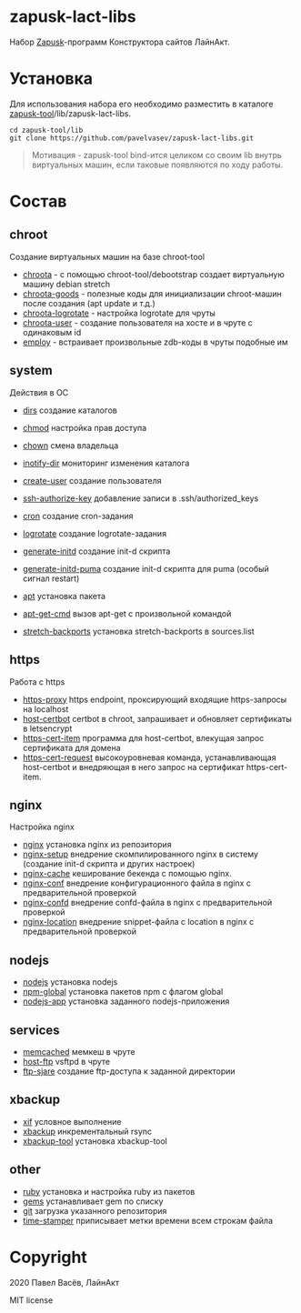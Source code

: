 # zapusk-lact-libs

Набор [Zapusk](https://github.com/pavelvasev/zapusk)-программ Конструктора сайтов ЛайнАкт.

# Установка

Для использования набора его необходимо разместить в каталоге
 [zapusk-tool](https://github.com/pavelvasev/zapusk-tool)/lib/zapusk-lact-libs.
 
```
cd zapusk-tool/lib
git clone https://github.com/pavelvasev/zapusk-lact-libs.git
```

> Мотивация - zapusk-tool bind-ится целиком со своим lib внутрь виртуальных машин, 
если таковые появляются по ходу работы.

# Состав

## chroot
Создание виртуальных машин на базе chroot-tool

* [chroota](chroota.zdb) - с помощью chroot-tool/debootstrap создает виртуальную машину debian stretch
* [chroota-goods](chroota-goods.zdb) - полезные коды для инициализации chroot-машин после создания (apt update и т.д.)
* [chroota-logrotate](chroota-logrotate.zdb) - настройка logrotate для чруты
* [chroota-user](chroota-user.zdb) - создание пользователя на хосте и в чруте с одинаковым id
* [employ](employ.zdb) - встраивает произвольные zdb-коды в чруты подобные им

## system
Действия в ОС

 * [dirs](dirs.zdb) создание каталогов
 * [chmod](chmod.zdb) настройка прав доступа
 * [chown](chown.zdb) смена владельца
 * [inotify-dir](inotify-dir.zdb) мониторинг изменения каталога
 
 * [create-user](create-user.zdb) создание пользователя
 * [ssh-authorize-key](ssh-authorize-key.zdb) добавление записи в .ssh/authorized_keys
 
 * [cron](cron.zdb) создание cron-задания
 * [logrotate](logrotate.zdb) создание logrotate-задания
 * [generate-initd](generate-initd.zdb) создание init-d скрипта
 * [generate-initd-puma](generate-initd-puma.zdb) создание init-d скрипта для puma (особый сигнал restart) 
 
 * [apt](apt.zdb) установка пакета
 * [apt-get-cmd](apt-get-cmd.zdb) вызов apt-get с произвольной командой
 * [stretch-backports](stretch-backports.zdb) установка stretch-backports в sources.list

## https
Работа с https
 * [https-proxy](https-proxy.zdb) https endpoint, проксирующий входящие https-запросы на localhost
 * [host-certbot](https-proxy.zdb) certbot в chroot, запрашивает и обновляет сертификаты в letsencrypt
 * [https-cert-item](https-cert-item.zdb) программа для host-certbot, влекущая запрос сертификата для домена
 * [https-cert-request](https-cert-request.zdb) высокоуровневая команда, устанавливающая host-certbot 
 и внедряющая в него запрос на сертификат https-cert-item.

## nginx
Настройка nginx

 * [nginx](nginx.zdb) установка nginx из репозитория
 * [nginx-setup](nginx-setup.zdb) внедрение скомпилированного nginx в систему (создание init-d скрипта и других настроек)
 * [nginx-cache](nginx-cache.zdb) кеширование бекенда с помощью nginx.
 * [nginx-conf](nginx-conf.zdb) внедрение конфигурационного файла в nginx с предварительной проверкой
 * [nginx-confd](nginx-confd.zdb) внедрение confd-файла в nginx с предварительной проверкой
 * [nginx-location](nginx-location.zdb) внедрение snippet-файла с location в nginx с предварительной проверкой

## nodejs

 * [nodejs](nodejs.zdb) установка nodejs
 * [npm-global](npm-global.zdb) установка пакетов npm с флагом global
 * [nodejs-app](nodejs-app.zdb) установка заданного nodejs-приложения

## services
 * [memcached](memcached.zdb) мемкеш в чруте
 * [host-ftp](host-ftp.zdb) vsftpd в чруте
 * [ftp-sjare](ftp-share.zdb) создание ftp-доступа к заданной директории

## xbackup
 * [xif](xif.zdb) условное выполнение 
 * [xbackup](xbackup.zdb) инкрементальный rsync
 * [xbackup-tool](xbackup-tool.zdb) установка xbackup-tool

## other
 * [ruby](ruby.zdb) установка и настройка ruby из пакетов
 * [gems](gems.zdb) устанавливает gem по списку
 * [git](git.zdb) загрузка указанного репозитория
 * [time-stamper](time-stamper.zdb) приписывает метки времени всем строкам файла
 
# Copyright
2020 Павел Васёв, ЛайнАкт

MIT license
